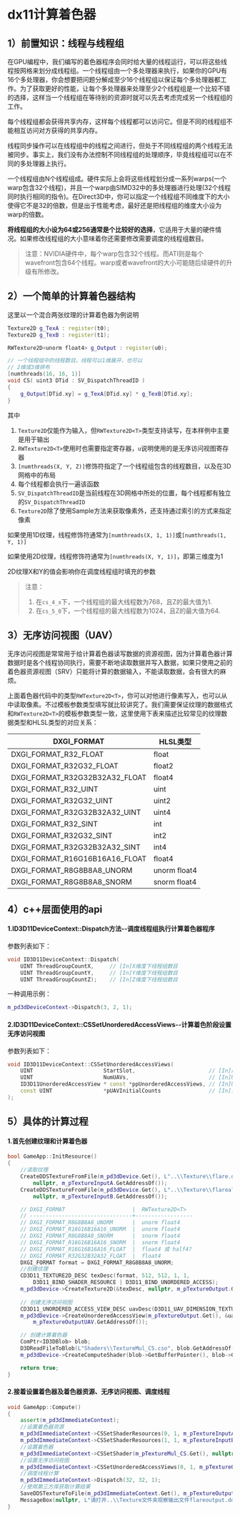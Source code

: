 # dx11计算着色器

## 1）前置知识：线程与线程组

在GPU编程中，我们编写的着色器程序会同时给大量的线程运行，可以将这些线程按网格来划分成线程组。一个线程组由一个多处理器来执行，如果你的GPU有16个多处理器，你会想要把问题分解成至少16个线程组以保证每个多处理器都工作。为了获取更好的性能，让每个多处理器来处理至少2个线程组是一个比较不错的选择，这样当一个线程组在等待别的资源时就可以先去考虑完成另一个线程组的工作。

每个线程组都会获得共享内存，这样每个线程都可以访问它。但是不同的线程组不能相互访问对方获得的共享内存。

线程同步操作可以在线程组中的线程之间进行，但处于不同线程组的两个线程无法被同步。事实上，我们没有办法控制不同线程组的处理顺序，毕竟线程组可以在不同的多处理器上执行。

一个线程组由N个线程组成。硬件实际上会将这些线程划分成一系列warps(一个warp包含32个线程)，并且一个warp由SIMD32中的多处理器进行处理(32个线程同时执行相同的指令)。在Direct3D中，你可以指定一个线程组不同维度下的大小使得它不是32的倍数，但是出于性能考虑，最好还是把线程组的维度大小设为warp的倍数。

**将线程组的大小设为64或256通常是个比较好的选择**，它适用于大量的硬件情况。如果修改线程组的大小意味着你还需要修改需要调度的线程组数目。

> 注意：NVIDIA硬件中，每个warp包含32个线程。而ATI则是每个wavefront包含64个线程。warp或者wavefront的大小可能随后续硬件的升级有所修改。

## 2）一个简单的计算着色器结构

这里以一个混合两张纹理的计算着色器为例说明

```cpp
Texture2D g_TexA : register(t0);
Texture2D g_TexB : register(t1);

RWTexture2D<unorm float4> g_Output : register(u0);

// 一个线程组中的线程数目。线程可以1维展开，也可以
// 2维或3维排布
[numthreads(16, 16, 1)]
void CS( uint3 DTid : SV_DispatchThreadID )
{
    g_Output[DTid.xy] = g_TexA[DTid.xy] * g_TexB[DTid.xy];
}
```

其中

1. `Texture2D`仅能作为输入，但`RWTexture2D<T>`类型支持读写，在本样例中主要是用于输出
2. `RWTexture2D<T>`使用时也需要指定寄存器，`u`说明使用的是无序访问视图寄存器
3. `[numthreads(X, Y, Z)]`修饰符指定了一个线程组包含的线程数目，以及在3D网格中的布局
4. 每个线程都会执行一遍该函数
5. `SV_DispatchThreadID`是当前线程在3D网格中所处的位置，每个线程都有独立的`SV_DispatchThreadID`
6. `Texture2D`除了使用Sample方法来获取像素外，还支持通过索引的方式来指定像素

如果使用1D纹理，线程修饰符通常为`[numthreads(X, 1, 1)]`或`[numthreads(1, Y, 1)]`

如果使用2D纹理，线程修饰符通常为`[numthreads(X, Y, 1)]`，即第三维度为1

2D纹理X和Y的值会影响你在调度线程组时填充的参数

> 注意：
>
> 1. 在`cs_4_x`下，一个线程组的最大线程数为768，且Z的最大值为1.
> 2. 在`cs_5_0`下，一个线程组的最大线程数为1024，且Z的最大值为64.

## 3）无序访问视图（UAV）

无序访问视图是常常用于给计算着色器读写数据的资源视图，因为计算着色器计算数据时是各个线程协同执行，需要不断地读取数据并写入数据，如果只使用之前的着色器资源视图（SRV）只能将计算的数据输入，不能读取数据，会有很大的麻烦。

上面着色器代码中的类型`RWTexture2D<T>`，你可以对他进行像素写入，也可以从中读取像素。不过模板参数类型填写就比较讲究了。我们需要保证纹理的数据格式和`RWTexture2D<T>`的模板参数类型一致，这里使用下表来描述比较常见的纹理数据类型和HLSL类型的对应关系：

| DXGI_FORMAT                    | HLSL类型     |
| ------------------------------ | ------------ |
| DXGI_FORMAT_R32_FLOAT          | float        |
| DXGI_FORMAT_R32G32_FLOAT       | float2       |
| DXGI_FORMAT_R32G32B32A32_FLOAT | float4       |
| DXGI_FORMAT_R32_UINT           | uint         |
| DXGI_FORMAT_R32G32_UINT        | uint2        |
| DXGI_FORMAT_R32G32B32A32_UINT  | uint4        |
| DXGI_FORMAT_R32_SINT           | int          |
| DXGI_FORMAT_R32G32_SINT        | int2         |
| DXGI_FORMAT_R32G32B32A32_SINT  | int4         |
| DXGI_FORMAT_R16G16B16A16_FLOAT | float4       |
| DXGI_FORMAT_R8G8B8A8_UNORM     | unorm float4 |
| DXGI_FORMAT_R8G8B8A8_SNORM     | snorm float4 |

## 4）c++层面使用的api

#### 1.ID3D11DeviceContext::Dispatch方法--调度线程组执行计算着色器程序

参数列表如下：

```cpp
void ID3D11DeviceContext::Dispatch(
	UINT ThreadGroupCountX,		// [In]X维度下线程组数目
	UINT ThreadGroupCountY,		// [In]Y维度下线程组数目
	UINT ThreadGroupCountZ);	// [In]Z维度下线程组数目
```

一种调用示例：

```cpp
m_pd3dDeviceContext->Dispatch(3, 2, 1);
```

#### 2.ID3D11DeviceContext::CSSetUnorderedAccessViews--计算着色阶段设置无序访问视图

参数列表如下：

```cpp
void ID3D11DeviceContext::CSSetUnorderedAccessViews(
    UINT                      StartSlot,                       // [In]起始槽，值与寄存器对应
    UINT                      NumUAVs,                         // [In]UAV数目
    ID3D11UnorderedAccessView * const *ppUnorderedAccessViews, // [In]UAV数组
    const UINT                *pUAVInitialCounts               // [In]忽略
);
```

## 5）具体的计算过程

#### 1.首先创建纹理和计算着色器

```cpp
bool GameApp::InitResource()
{
    //读取纹理
    CreateDDSTextureFromFile(m_pd3dDevice.Get(), L"..\\Texture\\flare.dds",
        nullptr, m_pTextureInputA.GetAddressOf());
    CreateDDSTextureFromFile(m_pd3dDevice.Get(), L"..\\Texture\\flarealpha.dds",
        nullptr, m_pTextureInputB.GetAddressOf());

    // DXGI_FORMAT                     |  RWTexture2D<T>
    // --------------------------------+------------------
    // DXGI_FORMAT_R8G8B8A8_UNORM      |  unorm float4
    // DXGI_FORMAT_R16G16B16A16_UNORM  |  unorm float4
    // DXGI_FORMAT_R8G8B8A8_SNORM      |  snorm float4
    // DXGI_FORMAT_R16G16B16A16_SNORM  |  snorm float4
    // DXGI_FORMAT_R16G16B16A16_FLOAT  |  float4 或 half4?
    // DXGI_FORMAT_R32G32B32A32_FLOAT  |  float4
    DXGI_FORMAT format = DXGI_FORMAT_R8G8B8A8_UNORM;
    //创建纹理
    CD3D11_TEXTURE2D_DESC texDesc(format, 512, 512, 1, 1,
        D3D11_BIND_SHADER_RESOURCE | D3D11_BIND_UNORDERED_ACCESS);
    m_pd3dDevice->CreateTexture2D(&texDesc, nullptr, m_pTextureOutput.GetAddressOf());
    
    // 创建无序访问视图
    CD3D11_UNORDERED_ACCESS_VIEW_DESC uavDesc(D3D11_UAV_DIMENSION_TEXTURE2D, format);
    m_pd3dDevice->CreateUnorderedAccessView(m_pTextureOutput.Get(), &uavDesc,
        m_pTextureOutputUAV.GetAddressOf());

    // 创建计算着色器
    ComPtr<ID3DBlob> blob;
    D3DReadFileToBlob(L"Shaders\\TextureMul_CS.cso", blob.GetAddressOf());
    m_pd3dDevice->CreateComputeShader(blob->GetBufferPointer(), blob->GetBufferSize(), nullptr, m_pTextureMul_CS.GetAddressOf());

    return true;
}
```

#### 2.接着设置着色器及着色器资源、无序访问视图、调度线程

```cpp
void GameApp::Compute()
{
    assert(m_pd3dImmediateContext);
    //设置着色器资源
    m_pd3dImmediateContext->CSSetShaderResources(0, 1, m_pTextureInputA.GetAddressOf());
    m_pd3dImmediateContext->CSSetShaderResources(1, 1, m_pTextureInputB.GetAddressOf());
    //设置着色器
    m_pd3dImmediateContext->CSSetShader(m_pTextureMul_CS.Get(), nullptr, 0);
    //设置无序访问视图
    m_pd3dImmediateContext->CSSetUnorderedAccessViews(0, 1, m_pTextureOutputUAV.GetAddressOf(), nullptr);
    //调度线程计算
    m_pd3dImmediateContext->Dispatch(32, 32, 1);
    //使用第三方库获取计算结果
    SaveDDSTextureToFile(m_pd3dImmediateContext.Get(), m_pTextureOutput.Get(), L"..\\Texture\\flareoutput.dds");
    MessageBox(nullptr, L"请打开..\\Texture文件夹观察输出文件flareoutput.dds", L"运行结束", MB_OK);
}

```

